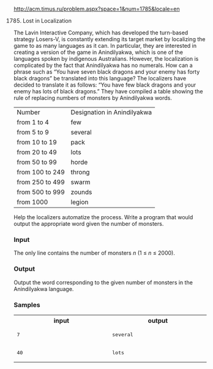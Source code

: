 http://acm.timus.ru/problem.aspx?space=1&num=1785&locale=en

1785. Lost in Localization

The Lavin Interactive Company, which has developed the turn-based strategy Losers-V, is constantly extending its target market by localizing the game to as many languages as it can. In particular, they are interested in creating a version of the game in Anindilyakwa, which is one of the languages spoken by indigenous Australians.
However, the localization is complicated by the fact that Anindilyakwa has no numerals. How can a phrase such as “You have seven black dragons and your enemy has forty black dragons” be translated into this language? The localizers have decided to translate it as follows: “You have few black dragons and your enemy has lots of black dragons.” They have compiled a table showing the rule of replacing numbers of monsters by Anindilyakwa words.
<table>

<tr>
<td>Number </td><td> Designation in Anindilyakwa</td>
</tr><tr>
<td>from 1 to 4 </td><td> few </td>
</tr><tr>
<td>from 5 to 9 </td><td> several </td>
</tr><tr>
<td>from 10 to 19 </td><td> pack </td>
</tr><tr>
<td>from 20 to 49 </td><td> lots</td>
</tr><tr>
<td>from 50 to 99 </td><td> horde </td>
</tr><tr>
<td>from 100 to 249 </td><td> throng </td>
</tr><tr>
<td>from 250 to 499 </td><td> swarm </td>
</tr><tr>
<td>from 500 to 999 </td><td> zounds </td>
</tr><tr>
<td>from 1000 </td><td> legion </td>
</tr>

</table>
Help the localizers automatize the process. Write a program that would output the appropriate word given the
number of monsters.
</DIV></DIV><H3 CLASS="problem_subtitle">Input</H3><DIV CLASS="problem_par"><DIV CLASS="problem_par_normal">The only line contains the number of monsters <i>n</i> (1 ≤ <i>n</i> ≤ 2000).
</DIV></DIV><H3 CLASS="problem_subtitle">Output</H3><DIV CLASS="problem_par"><DIV CLASS="problem_par_normal">Output the word corresponding to the given number of monsters in the Anindilyakwa language.</DIV></DIV><H3 CLASS="problem_subtitle">Samples</H3><TABLE CLASS="sample"><TR><TH WIDTH="350">input</TH><TH WIDTH="350">output</TH></TR><TR><TD><PRE CLASS="intable">7</PRE></TD><TD><PRE CLASS="intable">several
</PRE></TD></TR><TR><TD><PRE CLASS="intable">40
</PRE></TD><TD><PRE CLASS="intable">lots</PRE></TD></TR></TABLE>